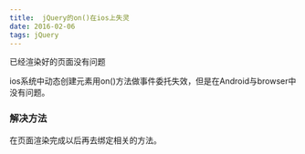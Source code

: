 ```yaml
---
title:  jQuery的on()在ios上失灵
date: 2016-02-06
tags: jQuery
---
```


已经渲染好的页面没有问题

ios系统中动态创建元素用on()方法做事件委托失效，但是在Android与browser中没有问题。


### 解决方法

在页面渲染完成以后再去绑定相关的方法。

